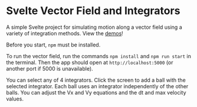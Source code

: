# Svelte Vector Field and Integrators

A simple Svelte project for simulating motion along a vector field using a variety of integration methods. View the [demos](https://github.com/flaneuseh/vector-field/tree/main/demos)!

Before you start, `npm` must be installed.

To run the vector field, run the commands `npm install` and `npm run start` in the terminal. Then
the app should open at `http://localhost:5000` (or another port if 5000 is
unavailable).

You can select any of 4 integrators.
Click the screen to add a ball with the selected integrator.
Each ball uses an integrator independently of the other balls.
You can adjust the Vx and Vy equations and the dt and max velocity values.
